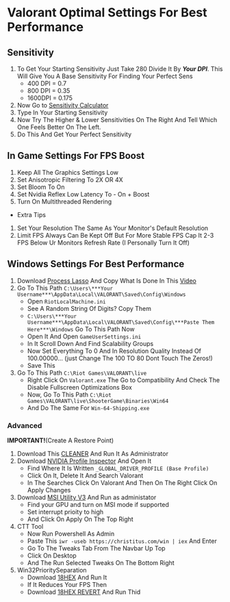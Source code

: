 # Valorant Optimal Settings For Best Performance

## Sensitivity
1. To Get Your Starting Sensitivity Just Take 280 Divide It By ***Your DPI***.
This Will Give You A Base Sensitivity For Finding Your Perfect Sens
   - 400 DPI = 0.7
   - 800 DPI = 0.35
   - 1600DPI = 0.175
2. Now Go to [Sensitivity Calculator](https://jscalc.io/embed/vqOrqXRpMgmwb8tV)
3. Type In Your Starting Sensitivity
4. Now Try The Higher & Lower Sensitivities On The Right And Tell Which One Feels Better On The Left.
5. Do This And Get Your Perfect Sensitivity

## In Game Settings For FPS Boost
1. Keep All The Graphics Settings Low
2. Set Anisotropic Filtering To 2X OR 4X
3. Set Bloom To On
4. Set Nvidia Reflex Low Latency To - On + Boost
5. Turn On Multithreaded Rendering

- Extra Tips
1. Set Your Resolution The Same As Your Monitor's Default Resolution
2. Limit FPS Always Can Be Kept Off But For More Stable FPS Cap It 2-3 FPS Below Ur Monitors Refresh Rate
(I Personally Turn It Off)

## Windows Settings For Best Performance
1. Download [Process Lasso](https://bitsum.com) And Copy What Is Done In This [Video](https://www.youtube.com/watch?v=r2A0YbMjOY8)
2. Go To This Path `C:\Users\***Your Username***\AppData\Local\VALORANT\Saved\Config\Windows`
   - Open `RiotLocalMachine.ini`
   - See A Random String Of Digits? Copy Them
   - `C:\Users\***Your Username***\AppData\Local\VALORANT\Saved\Config\***Paste Them Here***\Windows` Go To This Path Now
   - Open It And Open `GameUserSettings.ini`
   - In It Scroll Down And Find Scalability Groups
   - Now Set Everything To 0 And In Resolution Quality Instead Of 100.00000... (just Change The 100 TO 80 Dont Touch The Zeros!)
   - Save This
3. Go To This Path `C:\Riot Games\VALORANT\live`
   - Right Click On `Valorant.exe` The Go to Compatibility And Check The Disable Fullscreen Optimizations Box
   - Now, Go To This Path `C:\Riot Games\VALORANT\live\ShooterGame\Binaries\Win64`
   - And Do The Same For `Win-64-Shipping.exe`
### Advanced
**IMPORTANT!**(Create A Restore Point)
1. Download This [CLEANER](https://discord.com/channels/1141288490479403038/1155132704543739905/1155138921148194919) And Run It As Administrator
2. Download [NVIDIA Profile Inspector](https://discord.com/channels/1141288490479403038/1155132704543739905/1155140636824047676) And Open It
   - Find Where It Is Written `_GLOBAL_DRIVER_PROFILE (Base Profile)`
   - Click On It, Delete It And Search Valorant
   - In The Searches Click On Valorant And Then On The Right Click On Apply Changes
3. Download [MSI Utility V3](https://discord.com/channels/1141288490479403038/1155132704543739905/1155146800970354790) And  Run as administator
   - Find your GPU and turn on MSI mode if supported
   - Set interrupt prioity to high
   - And Click On Apply On The Top Right
4. CTT Tool
   - Now Run Powershell As Admin
   - Paste This `iwr -useb https://christitus.com/win | iex` And Enter
   - Go To The Tweaks Tab From The Navbar Up Top
   - Click On Desktop
   - And The Run Selected Tweaks On The Bottom Right
7. Win32PrioritySeparation
   - Download [18HEX](https://discord.com/channels/1141288490479403038/1155132704543739905/1155155212210810941) And Run It
   - If It Reduces Your FPS Then
   - Download [18HEX REVERT](https://discord.com/channels/1141288490479403038/1155132704543739905/1155156332110958683) And Run Thid
